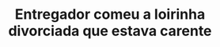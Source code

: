 ---
layout: post
title: Entregador comeu a loirinha divorciada que estava carente
thumb: entregador-comeu-a-loirinha-divorciada-que-estava-carente
duration: "07:38"
permalink: /:title
video: https://www.xvideos.com/embedframe/63001545
categories: teen, blonde, babe, creampie, milf, blowjob, doggystyle, young, mom, gorgeous, quickie, flashing, hidden-cam, no-condom, clothed-sex, young-mom, delivery-guy, single-mom, divorced-mom, real-hidden-camera
qualidade: 1080p
---